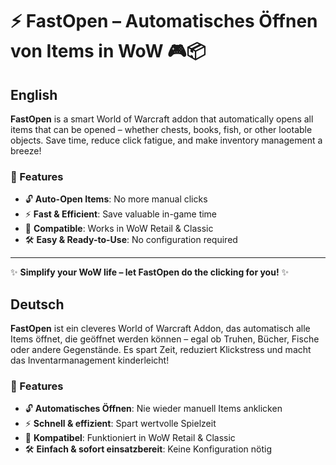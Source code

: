 # ⚡ FastOpen – Automatisches Öffnen von Items in WoW 🎮📦
## English

**FastOpen** is a smart World of Warcraft addon that automatically opens all items that can be opened – whether chests, books, fish, or other lootable objects. Save time, reduce click fatigue, and make inventory management a breeze!  

### 🌟 Features
- 🔓 **Auto-Open Items**: No more manual clicks  
- ⚡ **Fast & Efficient**: Save valuable in-game time  
- 🧩 **Compatible**: Works in WoW Retail & Classic  
- 🛠️ **Easy & Ready-to-Use**: No configuration required  

---

✨ **Simplify your WoW life – let FastOpen do the clicking for you!** ✨
## Deutsch

**FastOpen** ist ein cleveres World of Warcraft Addon, das automatisch alle Items öffnet, die geöffnet werden können – egal ob Truhen, Bücher, Fische oder andere Gegenstände. Es spart Zeit, reduziert Klickstress und macht das Inventarmanagement kinderleicht!  

### 🌟 Features
- 🔓 **Automatisches Öffnen**: Nie wieder manuell Items anklicken  
- ⚡ **Schnell & effizient**: Spart wertvolle Spielzeit  
- 🧩 **Kompatibel**: Funktioniert in WoW Retail & Classic  
- 🛠️ **Einfach & sofort einsatzbereit**: Keine Konfiguration nötig  


